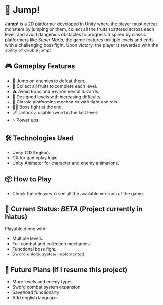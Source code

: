 # 🍓 Jump!

**Jump!** is a 2D platformer developed in Unity where the player must defeat monsters by jumping on them, collect all the fruits scattered across each level, and avoid dangerous obstacles to progress. Inspired by classic platformers like *Super Mario*, the game features multiple levels and ends with a challenging boss fight. Upon victory, the player is rewarded with the ability of double jump!

## 🎮 Gameplay Features
- 👾 Jump on enemies to defeat them.
- 🍎 Collect all fruits to complete each level.
- ⚠️ Avoid traps and environmental hazards.
- 🧠 Designed levels with increasing difficulty.
- 🧱 Classic platforming mechanics with tight controls.
- 🧟‍♂️ Boss fight at the end.
- 🗡️ Unlock a usable sword in the last level.
- ⚡ Power ups.
  
## 🛠️ Technologies Used
- Unity (2D Engine).
- C# for gameplay logic.
- Unity Animator for character and enemy animations.

## 📦 How to Play
- Check the releases to see all the available versions of the game.

## 🧪 Current Status: *BETA* (Project currently in hiatus)
Playable demo with:
- Multiple levels.
- Full combat and collection mechanics.
- Functional boss fight.
- Sword unlock system implemented.

## 🚀 Future Plans (If I resume this project)
- More levels and enemy types
- Sword combat system expansion
- Save/load functionality
- Add english language.

